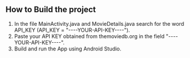 <h2> How to Build the project </h2>

1. In the file MainActivity.java and MovieDetails.java search for the word API_KEY (API_KEY = "----YOUR-API-KEY----"). 
2. Paste your API KEY obtained from themoviedb.org in the field "----YOUR-API-KEY----".
3. Build and run the App using Android Studio.